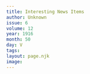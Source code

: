 ```yaml
---
title: Interesting News Items
author: Unknown
issue: 6
volume: 12
year: 1916
month: 50
day: V
tags:
layout: page.njk
image:
---
```



